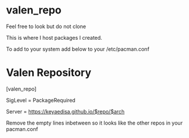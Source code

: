# valen_repo
Feel free to look but do not clone

This is where I host packages I created.

To add to your system add below to your /etc/pacman.conf

# Valen Repository

[valen_repo]

SigLevel = PackageRequired

Server = https://keyaedisa.github.io/$repo/$arch

Remove the empty lines inbetween so it looks like the other repos in your pacman.conf
